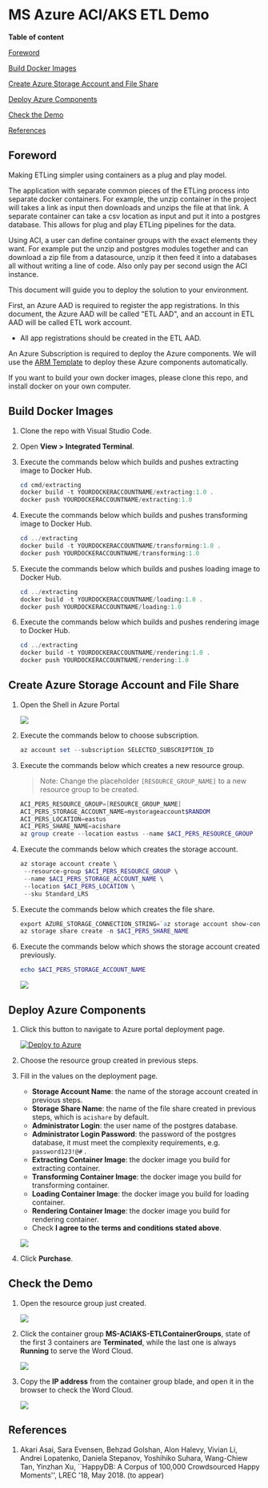 # MS Azure ACI/AKS ETL Demo

**Table of content**

[Foreword](#foreword)

[Build Docker Images](#build-docker-images)

[Create Azure Storage Account and File Share](#create-azure-storage-account-and-file-share)

[Deploy Azure Components](#deploy-azure-components)

[Check the Demo](#check-the-demo)

[References](#references)

## Foreword

Making ETLing simpler using containers as a plug and play model.

The application with separate common pieces of the ETLing process into separate docker containers. For example, the unzip container in the project will takes a link as input then downloads and unzips the file at that link. A separate container can take a csv location as input and put it into a postgres database. This allows for plug and play ETLing pipelines for the data.

Using ACI, a user can define container groups with the exact elements they want. For example put the unzip and postgres modules together and can download a zip file from a datasource, unzip it then feed it into a databases all without writing a line of code. Also only pay per second usign the ACI instance. 

This document will guide you to deploy the solution to your environment.

First, an Azure AAD is required to register the app registrations. In this document, the Azure AAD will be called "ETL AAD", and an account in ETL AAD will be called ETL work account.

* All app registrations should be created in the ETL AAD. 

An Azure Subscription is required to deploy the Azure components. We will use the [ARM Template](azuredeploy.json) to deploy these Azure components automatically. 

If you want to build your own docker images, please clone this repo, and install docker on your own computer.

## Build Docker Images

1. Clone the repo with Visual Studio Code.

2. Open **View > Integrated Terminal**.

3. Execute the commands below which builds and pushes extracting image to Docker Hub.

   ```powershell
   cd cmd/extracting
   docker build -t YOURDOCKERACCOUNTNAME/extracting:1.0 .
   docker push YOURDOCKERACCOUNTNAME/extracting:1.0
   ```

4. Execute the commands below which builds and pushes transforming image to Docker Hub.

   ```powershell
   cd ../extracting
   docker build -t YOURDOCKERACCOUNTNAME/transforming:1.0 .
   docker push YOURDOCKERACCOUNTNAME/transforming:1.0
   ```

5. Execute the commands below which builds and pushes loading image to Docker Hub.

   ```powershell
   cd ../extracting
   docker build -t YOURDOCKERACCOUNTNAME/loading:1.0 .
   docker push YOURDOCKERACCOUNTNAME/loading:1.0
   ```

6. Execute the commands below which builds and pushes rendering image to Docker Hub.

   ```powershell
   cd ../extracting
   docker build -t YOURDOCKERACCOUNTNAME/rendering:1.0 .
   docker push YOURDOCKERACCOUNTNAME/rendering:1.0
   ```

## Create Azure Storage Account and File Share

1. Open the Shell in Azure Portal

   ![](images/deploy-01.png)

2. Execute the commands below to choose subscription.

   ```powershell
   az account set --subscription SELECTED_SUBSCRIPTION_ID
   ```

3. Execute the commands below which creates a new resource group.

   > Note: Change the placeholder `[RESOURCE_GROUP_NAME]` to a new resource group to be created.
   
   ```powershell
   ACI_PERS_RESOURCE_GROUP=[RESOURCE_GROUP_NAME]
   ACI_PERS_STORAGE_ACCOUNT_NAME=mystorageaccount$RANDOM
   ACI_PERS_LOCATION=eastus
   ACI_PERS_SHARE_NAME=acishare
   az group create --location eastus --name $ACI_PERS_RESOURCE_GROUP
   ```

4. Execute the commands below which creates the storage account.

   ```powershell
   az storage account create \
    --resource-group $ACI_PERS_RESOURCE_GROUP \
    --name $ACI_PERS_STORAGE_ACCOUNT_NAME \
    --location $ACI_PERS_LOCATION \
    --sku Standard_LRS
   ```

5. Execute the commands below which creates the file share.

   ```powershell
   export AZURE_STORAGE_CONNECTION_STRING=`az storage account show-connection-string --resource-group $ACI_PERS_RESOURCE_GROUP --name $ACI_PERS_STORAGE_ACCOUNT_NAME --output tsv`
   az storage share create -n $ACI_PERS_SHARE_NAME
   ```

6. Execute the commands below which shows the storage account created previously.

   ```powershell
   echo $ACI_PERS_STORAGE_ACCOUNT_NAME
   ```
   ![](images/deploy-02.png)

## Deploy Azure Components

1. Click this button to navigate to Azure portal deployment page.

   [![Deploy to Azure](https://azuredeploy.net/deploybutton.png)](https://portal.azure.com/#create/Microsoft.Template/uri/https%3A%2F%2Fraw.githubusercontent.com%2Fhubertsui%2Fbetter-etling%2Fmaster%2Fazuredeploy.json)

2. Choose the resource group created in previous steps.

3. Fill in the values on the deployment page.
   * **Storage Account Name**: the name of the storage account created in previous steps.
   * **Storage Share Name**: the name of the file share created in previous steps, which is `acishare` by default.
   * **Administrator Login**:  the user name of the postgres database.
   * **Administrator Login Password**: the password of the postgres database, it must meet the complexity requirements, e.g. `password123!@#` .
   * **Extracting Container Image**: the docker image you build for extracting container.
   * **Transforming Container Image**: the docker image you build for transforming container.
   * **Loading Container Image**: the docker image you build for loading container.
   * **Rendering Container Image**: the docker image you build for rendering container.
   * Check **I agree to the terms and conditions stated above**.

   ![](images/deploy-03.png)

4. Click **Purchase**.

## Check the Demo

1. Open the resource group just created.

   ![](images/deploy-04.png)

2. Click the container group **MS-ACIAKS-ETLContainerGroups**, state of the first 3 containers are **Terminated**, while the last one is always **Running** to serve the Word Cloud.

   ![](images/deploy-05.png)

3. Copy the **IP address** from the container group blade, and open it in the browser to check the Word Cloud.

   ![](images/deploy-06.png)

## References
1. Akari Asai, Sara Evensen, Behzad Golshan, Alon Halevy, Vivian Li, Andrei Lopatenko, Daniela Stepanov, Yoshihiko Suhara, Wang-Chiew Tan, Yinzhan Xu, 
``HappyDB: A Corpus of 100,000 Crowdsourced Happy Moments'', LREC '18, May 2018. (to appear)
